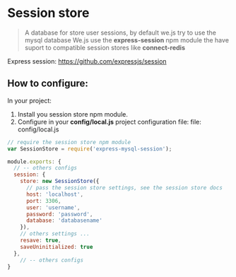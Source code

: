 # Session store

> A database for store user sessions, by default we.js try to use the mysql database
> We.js use the **express-session** npm module the have suport to compatible session stores like **connect-redis**

Express session: https://github.com/expressjs/session

## How to configure:

In your project:

1. Install you session store npm module.
2. Configure in your **config/local.js** project configuration file:
file: config/local.js

```js
// require the session store npm module
var SessionStore = require('express-mysql-session');

module.exports: {
  // -- others configs
  session: {
    store: new SessionStore({
      // pass the session store settings, see the session store docs
      host: 'localhost',
      port: 3306,
      user: 'username',
      password: 'password',
      database: 'databasename'
    }),
    // others settings ...
    resave: true,
    saveUninitialized: true
  },
    // -- others configs
}
```

